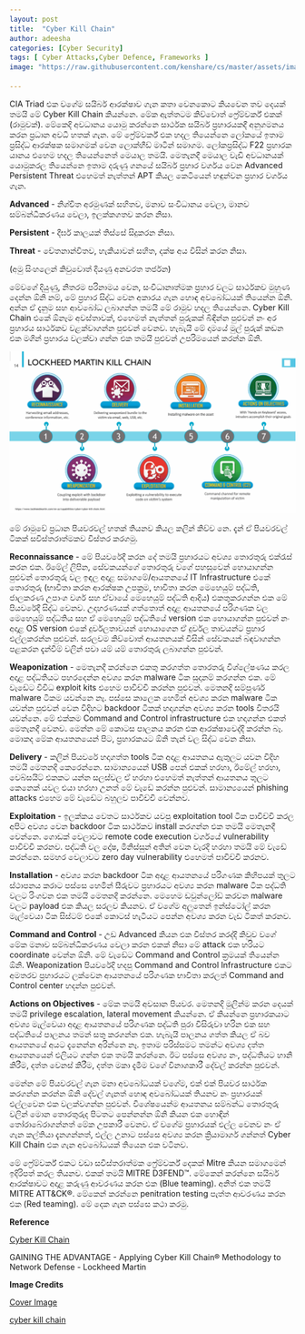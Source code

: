 ```yaml
---
layout: post
title:  "Cyber Kill Chain"
author: adeesha
categories: [Cyber Security]
tags: [ Cyber Attacks,Cyber Defence, Frameworks ]
image: "https://raw.githubusercontent.com/kenshare/cs/master/assets/images/posts/ajp/cov/CKC.jpg"

---
```


CIA Triad එක වගේම සයිබර් ආරක්ෂාව ගැන කතා වෙනකොට කියවෙන තව දෙයක් තමයි මේ Cyber Kill Chain කියන්නෙ. මේක ඇත්තටම කිව්වොත් ෆ්‍රේම්වර්ක් එකක් (රාමුවක්). මේකෙදි අවධානය යොමු කරන්නෙ සාර්ථක සයිබර් ප්‍රහාරයකදී අනුගමනය කරන ප්‍රධාන අවධි හතක් ගැන. මේ ෆ්‍රේම්වර්ක් එක හදල තියෙන්නෙ ලෝකයේ ඉතාම ප්‍රසිද්ධ ආරක්ෂක සමාගමක් වෙන ලොක්හීඩ් මාටින් සමාගම. ලෝකප්‍රසිද්ධ F22 ප්‍රහාරක යානය එහෙම හදල තියෙන්නෙත් මෙයාල තමයි. මෙතැනදී මෙයාල වැඩි අවධානයක් යොමුකරල තියෙන්නෙ ඉතාම දරුණු ගනයේ සයිබර් ප්‍රහාර වර්ගය වෙන Advanced Persistent Threat එහෙමත් නැත්තන් APT කියල කෙටියෙන් හඳුන්වන ප්‍රහාර වර්ගය ගැන.

**Advanced** - නිශ්චිත අරමුණක් සහිතව, මනාව සංවිධානය වෙලා, මානව සම්බන්ධීකරණය වෙලා, ඉලක්කගතව කරන නිසා.

**Persistent** - දීර්ඝ කාලයක් තිස්සේ සිදුකරන නිසා.

**Threat** - චේතනාන්විතව, හැකියාවන් සහිත, දක්ෂ අය විසින් කරන නිසා.

(අමු සිංහලෙන් කිවුවොත් දියණු අනවරත තර්ජන) 

මේවගේ දියුණු, නිතරම පරිනාමය වෙන, සංවිධානාත්මක ප්‍රහාර වලට සාර්ථකව මුහුණ දෙන්න ඕනි නම්, මේ ප්‍රහාර සිද්ධ වෙන අකාරය ගැන හොඳ අවබෝධයක් තියෙන්න ඕනි. අන්න ඒ දැනුම සහ ආවබෝධ ලබාගන්න තමයි මේ රාමුව හදල තියෙන්නෙ. Cyber Kill Chain එකේ ඕනෑම අවස්තාවක්, එහෙමත් නැත්තන් පුරුකක් බිඳින්න පුළුවන් නං අර ප්‍රහාරය සාර්ථකව වළක්වාගන්න පුළුවන් වෙනව. හැබැයි මේ දාමයේ මුල් පුරුක් කඩන එක මගින් ප්‍රහාරය වලක්වා ගන්න එක තමයි පුළුවන් උපරිමයෙන් කරන්න ඕනි.

![cyber kill chain](https://raw.githubusercontent.com/kenshare/cs/master/assets/images/posts/ajp/cont/ckc.png)

මේ රාමුවේ ප්‍රධාන පියවරවල් හතක් තියනව කියල කලින් කිව්ව නෙ. දැන් ඒ පියවරවල් ටිකක් සවිස්තරාත්මකව විස්තර කරගමු.

**Reconnaissance** -  මේ පියවරේදී කරන දේ තමයි ප්‍රහාරයට අවශ්‍ය තොරතුරු එක්රැස් කරන එක. ඊමේල් ලිපින, සේවකයන්ගේ තොරතුරු වගේ පහසුවෙන් හොයාගන්න පුළුවන් තොරතුරු වල ඉඳල අදාළ සමාගමේ/ආයතනයේ IT Infrastructure එකේ තොරතුරු (භාවිතා කරන ආරක්ෂක උපක්‍රම, භාවිතා කරන මෙහෙයුම් පද්ධති, ජාලකරණ උපාංග වර්ග සහ ඒවායේ මෙහෙයුම් පද්ධති ආදිය) එකතුකරගන්න එක මේ පියවරේදී සිද්ධ වෙනව. උදාහරණයක් ගත්තොත් අදාළ ආයතනයේ පරිගණක වල මෙහෙයුම් පද්ධතිය සහ ඒ මෙහෙයුම් පද්ධතියේ version එක හොයාගන්න පුළුවන් නං අදාළ OS version එකේ දුර්වලතාවයන් හොයාගෙන ඒ දුර්වල තාවයන්ට ප්‍රහාර එල්ලකරන්න පුළුවන්. සරලවම කිව්වොත් ආයතනයක් විසින් සේවකයන් බඳවාගන්න පළකරන දැන්වීම් වලින් පවා යම් යම් තොරතුරු ලබාගන්න පුළුවන්.

**Weaponization** - මෙතැනදී කරන්නෙ එකතු කරගත්ත තොරතරු විශ්ලේෂණය කරල අදාළ පද්ධතියට පහරදෙන්න අවශ්‍ය කරන malware ටික සුදානම් කරගන්න එක. මේ වැඩේට විවිධ exploit kits එහෙම පාවිච්චි කරන්න පුළුවන්. මෙතනදි සම්පුර්ණ malware ටිකම යවන්නෙ නෑ. පස්සෙ කාලෙක හෙමින් අවශ්‍ය කරන malware ටික යවන්න පුළුවන් වෙන විදිහට backdoor ටිකක් හදාගන්න අවශ්‍ය කරන tools විතරයි යවන්නෙ. මේ එක්කම Command and Control infrastructure එක හදාගන්න එකත් මෙතැනදී වෙනව. මෙන්න මේ කොටස පාලනය කරන එක ආරක්ෂාවෙද්දි කරන්න බෑ. මොකද මේක ආයතනයෙන් පිට, ප්‍රහාරකයට ඕනි තැන් වල සිද්ධ වෙන නිසා. 

**Delivery** - කලින් පියවරේ හදාගත්ත tools ටික අදාළ ආයතනය ඇතුලට යවන විදිහ තමයි මෙතනදි කෙරෙන්නෙ. සාමාන්‍යයෙන් USB පෙන් එකක් හරහා, ඊමේල් හරහා, වෙබ්සයිට් එකකට යන්න සලස්වල ඒ හරහා එහෙමත් නැත්තන් ආයතනය තුලට කෙනෙක් යවල එයා හරහා උනත් මේ වැඩේ කරන්න පුළුවන්. සාමාන්‍යයෙන් phishing attacks එහෙම මේ වැඩේට බහුලව පාවිච්චි වෙන්නව.

**Exploitation** - ඉලක්කය වෙතට සාර්ථකව යවපු exploitation tool ටික පාවිච්චි කරල අපිට අවශ්‍ය වෙන backdoor ටික සාර්ථකව install කරගන්න එක තමයි මෙතැනදී වෙන්නෙ. ගොඩක් වෙලාවට remote code execution වර්ගයේ vulnerability පාවිච්චි කරනව. පද්ධති වල දෝෂ, මිනිස්සුන් අතින් වෙන වැරදි හරහා තමයි මේ වැඩේ කරන්නෙ. සමහර වෙලාවට zero day vulnerability එහෙමත් පාවිච්චි කරනව.

**Installation** - අවශ්‍ය කරන backdoor ටික අදාළ ආයතනයේ පරිගණක කිහිපයක් තුලට ස්ථාපනය කරාට පස්සෙ හෙමින් සීරුවට ප්‍රහාරයට අවශ්‍ය කරන malware ටික පද්ධති වලට රිංගවන එක තමයි මෙතනදි කරන්නෙ. මෙහෙම ඩවුන්ලෝඩ් කරවන malware වලට payload එක කියල සරලව කියනව.  ඒ වගේම අලුතෙන් ඉන්ස්ටෝල් කරන මැල්වෙයා ටික සිස්ටම් එකේ කොටස් හැටියට පෙන්න අවශ්‍ය කරන වැඩ ටිකත් කරනව.

**Command and Control** - උඩ Advanced කියන එක විස්තර කරද්දි කිවුව වගේ මේක මනාව සම්බන්ධීකරණය වෙලා කරන එකක් නිසා මේ attack එක හරියට coordinate වෙන්න ඕනි. මේ වැඩේට Command and Control ක්‍රමයක් තියෙන්න ඕනි. Weaponization පියවරේදි හදපු Command and Control Infrastructure එකට අමතරව ප්‍රහාරයට ලක්වෙන ආයතනයේ පරිගණක භාවිතා කරලත් Command and Control center හදන්න පුළුවන්.

**Actions on Objectives** - මේක තමයි අවසාන පියවර. මෙතනදි මුලින්ම කරන දෙයක් තමයි privilege escalation, lateral movement කියන්නෙ. ඒ කියන්නෙ ප්‍රහාරකයාට අවශ්‍ය මැල්වෙයා අදාළ ආයතනයේ පරිගණක පද්ධති පුරා විසිරුවා හරින එක සහ පද්ධතියේ පාලනය තමන් සතු කරගන්න එක. හැබැයි පාලනය ගත්ත කියල ඒ බව ආයතනයේ අයට දැනෙන්න අරින්නෙ නෑ. ඉතාම පරිස්සමට තමන්ට අවශ්‍ය දත්ත ආයතනයෙන් එලියට ගන්න එක තමයි කරන්නෙ. ඊට පස්සෙ අවශ්‍ය නං, පද්ධතියට හානි කිරීම, දත්ත වෙනස් කිරීම, දත්ත මකා දැමීම වගේ විනාශකාරී දේවල් කරන්න පුළුවන්.

මෙන්න මේ පියවරවල් ගැන මනා අවබෝධයක් වගේම, එක් එක් පියවර සාර්ථක කරගන්න කරන්න ඕනි දේවල් ගැනත් හොඳ අවබෝධයක් තියනව නං ප්‍රහාරයක් එල්ලවෙන එක වලක්වගන්න පුළුවන්. විශේෂයෙන්ම ආයතනය සම්බන්ධ තොරතුරු වලින් මොන තොරතුරුද පිටතට පෙන්නන්න ඕනි කියන එක හොඳින් තෝරාබේරාගන්නත් මේක උපකාරී වෙනව. ඒ වගේම ප්‍රහාරයක් එල්ල වෙනව නං ඒ ගැන කල්තියා දැනගන්නත්, එල්ල උනාට පස්සෙ අවශ්‍ය කරන ක්‍රියාමාර්ග ගන්නත් Cyber Kill Chain එක ගැන අවබෝධයක් තියෙන එක වටිනව.

මේ ෆ්‍රේම්වර්ක් එකට වඩා සවිස්තරාත්මක ෆ්‍රේම්වර්ක් දෙකක් Mitre කියන සමාගමෙන් ඉදිරිපත් කරල තියනව. එකක් තමයි MITRE D3FEND™. මේකෙන් කරන්නෙ සයිබර් ආරක්ෂාවට අදාළ කරුණු ආවරණය කරන එක (Blue teaming). අනිත් එක තමයි MITRE ATT&CK®. මේකෙන් කරන්නෙ penitration testing පැත්ත ආවරණය කරන එක (Red teaming). මේ දෙක ගැන පස්සෙ කථා කරමු.

**Reference**

[Cyber Kill Chain](https://www.lockheedmartin.com/en-us/capabilities/cyber/cyber-kill-chain.html)

GAINING THE ADVANTAGE - Applying Cyber Kill Chain® Methodology to Network Defense - Lockheed Martin

**Image Credits**

[Cover Image](https://www.lockheedmartin.com/)

[cyber kill chain](https://www.lockheedmartin.com/)